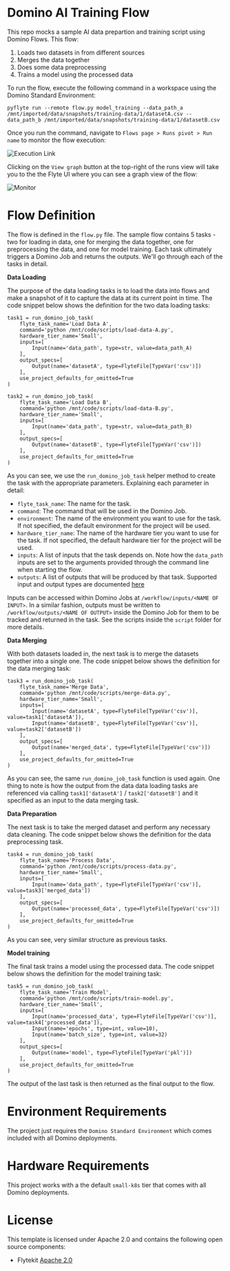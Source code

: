 # Domino AI Training Flow

This repo mocks a sample AI data prepartion and training script using Domino Flows. This flow:

1. Loads two datasets in from different sources
2. Merges the data together
3. Does some data preprocessing
4. Trains a model using the processed data

To run the flow, execute the following command in a workspace using the Domino Standard Environment: 

```
pyflyte run --remote flow.py model_training --data_path_a /mnt/imported/data/snapshots/training-data/1/datasetA.csv --data_path_b /mnt/imported/data/snapshots/training-data/1/datasetB.csv
```

Once you run the command, navigate to `Flows page > Runs pivot > Run name` to monitor the flow execution:

![Execution Link](https://github.com/ddl-jwu/domino-ai-flows/blob/00f667768b18e28985aeda8721ca8e1b8c92a9c4/screenshots/run.png?raw=true)

Clicking on the `View graph` button at the top-right of the runs view will take you to the the Flyte UI where you can see a graph view of the flow:

![Monitor](https://github.com/ddl-jwu/domino-ai-flows/blob/00f667768b18e28985aeda8721ca8e1b8c92a9c4/screenshots/graph.png?raw=true)

# Flow Definition

The flow is defined in the `flow.py` file. The sample flow contains 5 tasks - two for loading in data, one for merging the data together, one for preprocessing the data, and one for model training. Each task ultimately triggers a Domino Job and returns the outputs. We'll go through each of the tasks in detail.

**Data Loading**

The purpose of the data loading tasks is to load the data into flows and make a snapshot of it to capture the data at its current point in time. The code snippet below shows the definition for the two data loading tasks:

```
task1 = run_domino_job_task(
    flyte_task_name='Load Data A',
    command='python /mnt/code/scripts/load-data-A.py',
    hardware_tier_name='Small',
    inputs=[
        Input(name='data_path', type=str, value=data_path_A)
    ],
    output_specs=[
        Output(name='datasetA', type=FlyteFile[TypeVar('csv')])
    ],
    use_project_defaults_for_omitted=True
)

task2 = run_domino_job_task(
    flyte_task_name='Load Data B',
    command='python /mnt/code/scripts/load-data-B.py',
    hardware_tier_name='Small',
    inputs=[
        Input(name='data_path', type=str, value=data_path_B)
    ],
    output_specs=[
        Output(name='datasetB', type=FlyteFile[TypeVar('csv')])
    ],
    use_project_defaults_for_omitted=True
)
```

As you can see, we use the `run_domino_job_task` helper method to create the task with the appropriate parameters. Explaining each parameter in detail:

- `flyte_task_name`: The name for the task.
- `command`: The command that will be used in the Domino Job.
- `environment`: The name of the environment you want to use for the task. If not specified, the default environment for the project will be used. 
- `hardware_tier_name`: The name of the hardware tier you want to use for the task. If not specified, the default hardware tier for the project will be used.
- `inputs`: A list of inputs that the task depends on. Note how the `data_path` inputs are set to the arguments provided through the command line when starting the flow.
- `outputs`: A list of outputs that will be produced by that task. Supported input and output types are documented [here](https://docs.flyte.org/en/latest/user_guide/data_types_and_io/index.html)

Inputs can be accessed within Domino Jobs at `/workflow/inputs/<NAME OF INPUT>`. In a similar fashion, outputs must be written to `/workflow/outputs/<NAME OF OUTPUT>` inside the Domino Job for them to be tracked and returned in the task. See the scripts inside the `script` folder for more details.

**Data Merging**

With both datasets loaded in, the next task is to merge the datasets together into a single one. The code snippet below shows the definition for the data merging task:

```
task3 = run_domino_job_task(
    flyte_task_name='Merge Data',
    command='python /mnt/code/scripts/merge-data.py',
    hardware_tier_name='Small',
    inputs=[
        Input(name='datasetA', type=FlyteFile[TypeVar('csv')], value=task1['datasetA']),
        Input(name='datasetB', type=FlyteFile[TypeVar('csv')], value=task2['datasetB'])
    ],
    output_specs=[
        Output(name='merged_data', type=FlyteFile[TypeVar('csv')])
    ],
    use_project_defaults_for_omitted=True
)
```

As you can see, the same `run_domino_job_task` function is used again. One thing to note is how the output from the data data loading tasks are referenced via calling `task1['datasetA']` / `task2['datasetB']` and it specified as an input to the data merging task.

**Data Preparation**

The next task is to take the merged dataset and perform any necessary data cleaning. The code snippet below shows the definition for the data preprocessing task. 

```
task4 = run_domino_job_task(
    flyte_task_name='Process Data',
    command='python /mnt/code/scripts/process-data.py',
    hardware_tier_name='Small',
    inputs=[
        Input(name='data_path', type=FlyteFile[TypeVar('csv')], value=task3['merged_data'])
    ],
    output_specs=[
        Output(name='processed_data', type=FlyteFile[TypeVar('csv')])
    ],
    use_project_defaults_for_omitted=True
)
```

As you can see, very similar structure as previous tasks.

**Model training**

The final task trains a model using the processed data. The code snippet below shows the definition for the model training task:

```
task5 = run_domino_job_task(
    flyte_task_name='Train Model',
    command='python /mnt/code/scripts/train-model.py',
    hardware_tier_name='Small',
    inputs=[
        Input(name='processed_data', type=FlyteFile[TypeVar('csv')], value=task4['processed_data']),
        Input(name='epochs', type=int, value=10),
        Input(name='batch_size', type=int, value=32)
    ],
    output_specs=[
        Output(name='model', type=FlyteFile[TypeVar('pkl')])
    ],
    use_project_defaults_for_omitted=True
)
```

The output of the last task is then returned as the final output to the flow. 

# Environment Requirements

The project just requires the `Domino Standard Environment` which comes included with all Domino deployments.

# Hardware Requirements

This project works with a the default `small-k8s` tier that comes with all Domino deployments.

# License
This template is licensed under Apache 2.0 and contains the following open source components: 

* Flytekit [Apache 2.0](https://github.com/flyteorg/flytekit/blob/master/LICENSE)